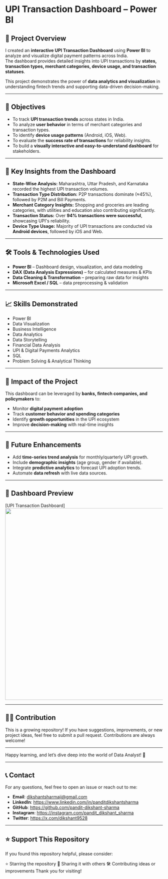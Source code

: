 #  UPI Transaction Dashboard – Power BI

## 📌 Project Overview
I created an **interactive UPI Transaction Dashboard** using **Power BI** to analyze and visualize digital payment patterns across India.  
The dashboard provides detailed insights into UPI transactions by **states, transaction types, merchant categories, device usage, and transaction statuses**.  

This project demonstrates the power of **data analytics and visualization** in understanding fintech trends and supporting data-driven decision-making.

---

## 🎯 Objectives
- To track **UPI transaction trends** across states in India.  
- To analyze **user behavior** in terms of merchant categories and transaction types.  
- To identify **device usage patterns** (Android, iOS, Web).  
- To evaluate the **success rate of transactions** for reliability insights.  
- To build a **visually interactive and easy-to-understand dashboard** for stakeholders.  

---

## 🔑 Key Insights from the Dashboard
- **State-Wise Analysis:** Maharashtra, Uttar Pradesh, and Karnataka recorded the highest UPI transaction volumes.  
- **Transaction Type Distribution:** P2P transactions dominate (≈45%), followed by P2M and Bill Payments.  
- **Merchant Category Insights:** Shopping and groceries are leading categories, with utilities and education also contributing significantly.  
- **Transaction Status:** Over **94% transactions were successful**, showcasing UPI's reliability.  
- **Device Type Usage:** Majority of UPI transactions are conducted via **Android devices**, followed by iOS and Web.  

---

## 🛠 Tools & Technologies Used
- **Power BI** – Dashboard design, visualization, and data modeling  
- **DAX (Data Analysis Expressions)** – for calculated measures & KPIs  
- **Data Cleaning & Transformation** – preparing raw data for insights  
- **Microsoft Excel / SQL** – data preprocessing & validation  

---

## 📈 Skills Demonstrated
- Power BI  
- Data Visualization  
- Business Intelligence  
- Data Analytics  
- Data Storytelling  
- Financial Data Analysis  
- UPI & Digital Payments Analytics  
- SQL  
- Problem Solving & Analytical Thinking  

---

## 🚀 Impact of the Project
This dashboard can be leveraged by **banks, fintech companies, and policymakers** to:  
- Monitor **digital payment adoption**  
- Track **customer behavior and spending categories**  
- Identify **growth opportunities** in the UPI ecosystem  
- Improve **decision-making** with real-time insights  

---

## 📂 Future Enhancements
- Add **time-series trend analysis** for monthly/quarterly UPI growth.  
- Include **demographic insights** (age group, gender if available).  
- Integrate **predictive analytics** to forecast UPI adoption trends.  
- Automate **data refresh** with live data sources.  

---

## 📸 Dashboard Preview
[UPI Transaction Dashboard]
<img width="1077" height="613" src="https://github.com/user-attachments/assets/fed64a7e-b72b-4bb1-8996-d8fee732c2d1" />


---

## 👩‍💻 Contribution

This is a growing repository! If you have suggestions, improvements, or new project ideas, feel free to submit a pull request. Contributions are always welcome!

---

Happy learning, and let’s dive deep into the world of Data Analyst! 🎉

---

## 📞 Contact

For any questions, feel free to open an issue or reach out to me:

- **Email**: dikshantsharmaji@gmail.com
- **LinkedIn**: https://www.linkedin.com/in/panditdikshantsharma
- **GitHub**: https://github.com/pandit-dikshant-sharma
- **Instagram**: https://instagram.com/pandit_dikshant_sharma
- **Twitter**: https://x.com/dikshant9528


---

## ⭐ Support This Repository
If you found this repository helpful, please consider:

⭐ Starring the repository
🔁 Sharing it with others
🛠 Contributing ideas or improvements
Thank you for visiting!

